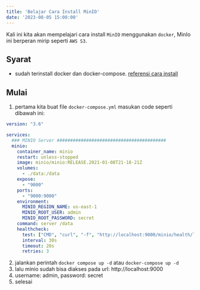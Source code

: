 ```yaml
---
title: 'Belajar Cara Install MinIO'
date: '2023-08-05 15:00:00'
---
```


Kali ini kita akan mempelajari cara install `MinIO` menggunakan `docker`, MinIo
ini berperan mirip seperti `AWS S3`.

## Syarat

- sudah terinstall docker dan docker-compose.
  [referensi cara install](https://docs.docker.com/engine/install/)

## Mulai

1. pertama kita buat file `docker-compose.yml` masukan code seperti dibawah ini:

```yml
version: "3.6"

services:
  ### MINIO Server #########################################
  minio:
    container_name: minio
    restart: unless-stopped
    image: minio/minio:RELEASE.2021-01-08T21-18-21Z
    volumes:
      - ./data:/data
    expose:
      - "9000"
    ports:
      - "9000:9000"
    environment:
      MINIO_REGION_NAME: us-east-1
      MINIO_ROOT_USER: admin
      MINIO_ROOT_PASSWORD: secret
    command: server /data
    healthcheck:
      test: ["CMD", "curl", "-f", "http://localhost:9000/minio/health/live"]
      interval: 30s
      timeout: 20s
      retries: 3
```

2. jalankan perintah `docker compose up -d` atau `docker-compose up -d`
3. lalu minio sudah bisa diakses pada url: http://localhost:9000
4. username: admin, password: secret
5. selesai
